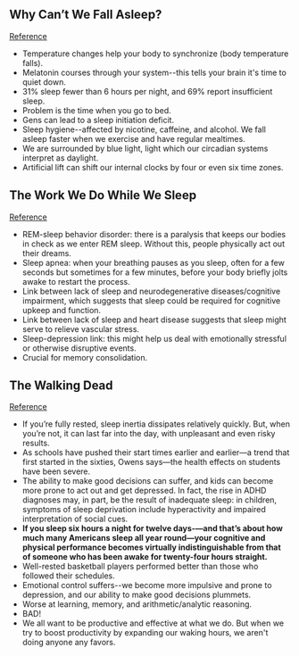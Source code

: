 ## Why Can’t We Fall Asleep?
[Reference](https://www.newyorker.com/science/maria-konnikova/why-cant-we-fall-asleep)

- Temperature changes help your body to synchronize (body temperature falls).
- Melatonin courses through your system--this tells your brain it's time to quiet down.
- 31% sleep fewer than 6 hours per night, and 69% report insufficient sleep.
- Problem is the time when you go to bed.
- Gens can lead to a sleep initiation deficit.
- Sleep hygiene--affected by nicotine, caffeine, and alcohol. We fall asleep faster when we exercise and have regular mealtimes.
- We are surrounded by blue light, light which our circadian systems interpret as daylight.
- Artificial lift can shift our internal clocks by four or even six time zones.

## The Work We Do While We Sleep
[Reference](https://www.newyorker.com/science/maria-konnikova/why-we-sleep)

- REM-sleep behavior disorder: there is a paralysis that keeps our bodies in check as we enter REM sleep. Without this, people physically act out their dreams.
- Sleep apnea: when your breathing pauses as you sleep, often for a few seconds but sometimes for a few minutes, before your body briefly jolts awake to restart the process.
- Link between lack of sleep and neurodegenerative diseases/cognitive impairment, which suggests that sleep could be required for cognitive upkeep and function.
- Link between lack of sleep and heart disease suggests that sleep might serve to relieve vascular stress.
- Sleep-depression link: this might help us deal with emotionally stressful or otherwise disruptive events.
- Crucial for memory consolidation.

## The Walking Dead
[Reference](https://www.newyorker.com/science/maria-konnikova/the-walking-dead)

- If you’re fully rested, sleep inertia dissipates relatively quickly. But, when you’re not, it can last far into the day, with unpleasant and even risky results.
- As schools have pushed their start times earlier and earlier—a trend that first started in the sixties, Owens says—the health effects on students have been severe.
- The ability to make good decisions can suffer, and kids can become more prone to act out and get depressed. In fact, the rise in ADHD diagnoses may, in part, be the result of inadequate sleep: in children, symptoms of sleep deprivation include hyperactivity and impaired interpretation of social cues.
- **If you sleep six hours a night for twelve days-—and that’s about how much many Americans sleep all year round—your cognitive and physical performance becomes virtually indistinguishable from that of someone who has been awake for twenty-four hours straight.**
- Well-rested basketball players performed better than those who followed their schedules.
- Emotional control suffers--we become more impulsive and prone to depression, and our ability to make good decisions plummets.
- Worse at learning, memory, and arithmetic/analytic reasoning.
- BAD!
- We all want to be productive and effective at what we do. But when we try to boost productivity by expanding our waking hours, we aren't doing anyone any favors.
